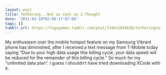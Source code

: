 ```yaml
---
layout: post
title: Tethering...Not as Cool as I Thought
date: '2011-03-19T02:08:17-07:00'
tags: []
tumblr_url: https://fugugames.tumblr.com/post/110412016636/tetheringnot-as-cool-as-i-thought
---
```

My enthusiasm over the mobile hotspot feature on my Samsung Vibrant phone has diminished, after I received a text message from T-Mobile today saying “Due to your high data usage this billing cycle, your data speed will be reduced for the remainder of this billing cycle.” So much for my “unlimited data plan”. I guess I shouldn’t have tried downloading XCode with it.

